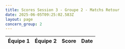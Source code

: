 ```yaml
---
title: Scores Session 3 - Groupe 2 - Matchs Retour
date: 2025-06-05T09:25:02.583Z
layout: page
concern_group: 2
---
```




| Équipe 1 | Équipe 2 | Score | Date |
|----------|----------|-------|------|

